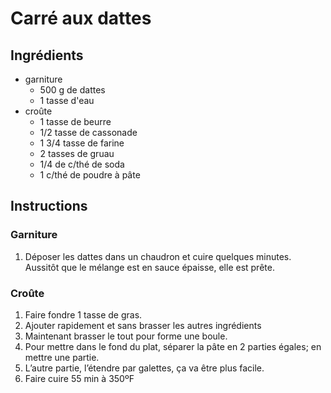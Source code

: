 # Carré aux dattes

## Ingrédients

- garniture
  - 500 g de dattes
  - 1 tasse d'eau
- croûte
  - 1 tasse de beurre
  - 1/2 tasse de cassonade
  - 1 3/4 tasse de farine
  - 2 tasses de gruau
  - 1/4 de c/thé de soda
  - 1 c/thé de poudre à pâte

## Instructions

### Garniture

1. Déposer les dattes dans un chaudron et cuire quelques minutes. Aussitôt que le mélange est en sauce épaisse, elle est prête.

### Croûte

1. Faire fondre 1 tasse de gras.
2. Ajouter rapidement et sans brasser les autres ingrédients
3. Maintenant brasser le tout pour forme une boule.
4. Pour mettre dans le fond du plat, séparer la pâte en 2 parties égales; en mettre une partie.
5. L’autre partie, l’étendre par galettes, ça va être plus facile.
6. Faire cuire 55 min à 350ºF
